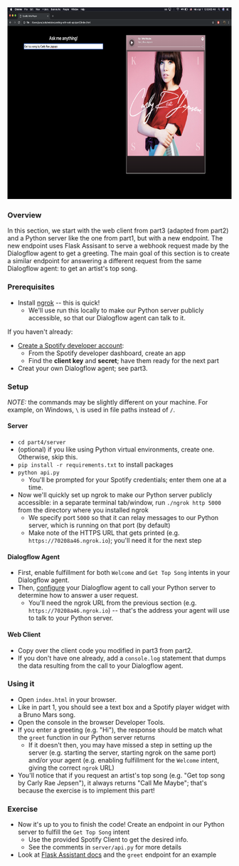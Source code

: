 <div style="text-align: center" >
    <img src="../img/part 2 solved.png" height=430px width=800px/>
</div>

### Overview
In this section, we start with the web client from part3 (adapted from part2) and a Python server like the one from part1, but with a new endpoint. The new endpoint uses Flask Assisant to serve a webhook request made by the Dialogflow agent to get a greeting. The main goal of this section is to create a similar endpoint for answering a different request from the same Dialogflow agent: to get an artist's top song.

### Prerequisites
* Install [ngrok](ngrok.io) -- this is quick!
    * We'll use run this locally to make our Python server publicly accessible, so that our Dialogflow agent can talk to it.

If you haven't already:
* [Create a Spotify developer account](https://developer.spotify.com/dashboard/):
    * From the Spotify developer dashboard, create an app
    * Find the **client key** and **secret**; have them ready for the next part
* Creat your own Dialogflow agent; see part3.

### Setup
*NOTE:* the commands may be slightly different on your machine. For example, on Windows, `\` is used in file paths instead of `/`.

#### Server
* `cd part4/server`
* (optional) if you like using Python virtual environments, create one. Otherwise, skip this.
* `pip install -r requirements.txt` to install packages
* `python api.py`
    * You'll be prompted for your Spotify credentials; enter them one at a time.
* Now we'll quickly set up ngrok to make our Python server publicly accessible: in a separate terminal tab/window, run `./ngrok http 5000` from the directory where you installed ngrok
    * We specify port `5000` so that it can relay messages to our Python server, which is running on that port (by default)
    * Make note of the HTTPS URL that gets printed (e.g. `https://70208a46.ngrok.io`); you'll need it for the next step

#### Dialogflow Agent
* First, enable fulfillment for both `Welcome` and `Get Top Song` intents in your Dialogflow agent.
* Then, [configure](https://dialogflow.com/docs/fulfillment/configure) your Dialogflow agent to call your Python server to determine how to answer a user request.
    * You'll need the ngrok URL from the previous section (e.g. `https://70208a46.ngrok.io`) -- that's the address your agent will use to talk to your Python server.

#### Web Client
* Copy over the client code you modified in part3 from part2.
* If you don't have one already, add a `console.log` statement that dumps the data resulting from the call to your Dialogflow agent.

### Using it
* Open `index.html` in your browser.
* Like in part 1, you should see a text box and a Spotify player widget with a Bruno Mars song.
* Open the console in the browser Developer Tools.
* If you enter a greeting (e.g. "Hi"), the response should be match what the `greet` function in our Python server returns
    * If it doesn't then, you may have missed a step in setting up the server (e.g. starting the server, starting ngrok on the same port) and/or your agent (e.g. enabling fulfillment for the `Welcome` intent, giving the correct `ngrok` URL)
* You'll notice that if you request an artist's top song (e.g. "Get top song by Carly Rae Jepsen"), it always returns "Call Me Maybe"; that's because the exercise is to implement this part!

### Exercise
* Now it's up to you to finish the code! Create an endpoint in our Python server to fulfill the `Get Top Song` intent
    * Use the provided Spotify Client to get the desired info.
    * See the comments in `server/api.py` for more details
* Look at [Flask Assistant docs](https://flask-assistant.readthedocs.io/en/latest/) and the `greet` endpoint for an example